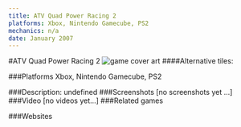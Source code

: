```yaml
---
title: ATV Quad Power Racing 2
platforms: Xbox, Nintendo Gamecube, PS2
mechanics: n/a
date: January 2007
---
```

#ATV Quad Power Racing 2
![game cover art](//images.igdb.com/igdb/image/upload/t_cover_big/n0nkblpukhsyxzocnnfq.jpg "Logo Title Text 1")
####Alternative tiles:

###Platforms
Xbox, Nintendo Gamecube, PS2

###Description:
undefined
###Screenshots
[no screenshots yet ...]
###Video
[no videos yet...]
###Related games

###Websites

